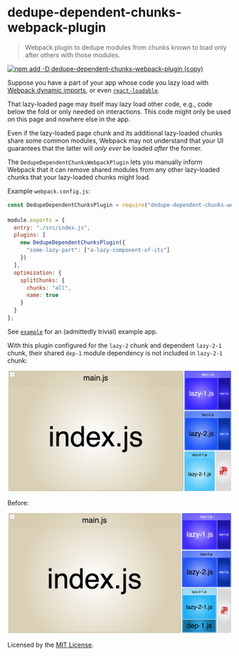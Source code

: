 # dedupe-dependent-chunks-webpack-plugin

> Webpack plugin to dedupe modules from chunks known to load only after others with those modules.

[![npm add -D dedupe-dependent-chunks-webpack-plugin (copy)](https://copyhaste.com/i?t=npm%20add%20-D%20dedupe-dependent-chunks-webpack-plugin)](https://copyhaste.com/c?t=npm%20add%20-D%20dedupe-dependent-chunks-webpack-plugin "npm add -D dedupe-dependent-chunks-webpack-plugin (copy)")

Suppose you have a part of your app whose code you lazy load with [Webpack dynamic imports](https://webpack.js.org/guides/code-splitting/#dynamic-imports),
or even [`react-loadable`](https://github.com/jamiebuilds/react-loadable).

That lazy-loaded page may itself may lazy load other code,
e.g., code below the fold or only needed on interactions.
This code might only be used on this page and nowhere else in the app.

Even if the lazy-loaded page chunk and its additional lazy-loaded chunks share some common modules,
Webpack may not understand that your UI guarantees that the latter will _only ever_ be loaded _after_ the former.

The `DedupeDependentChunksWebpackPlugin` lets you manually inform Webpack that it can remove shared modules
from any other lazy-loaded chunks that your lazy-loaded chunks might load.

Example `webpack.config.js`:

```js
const DedupeDependentChunksPlugin = require("dedupe-dependent-chunks-webpack-plugin");

module.exports = {
  entry: "./src/index.js",
  plugins: [
    new DedupeDependentChunksPlugin({
      "some-lazy-part": ["a-lazy-component-of-its"]
    })
  ],
  optimization: {
    splitChunks: {
      chunks: "all",
      name: true
    }
  }
};
```

See [`example`](./example) for an (admittedly trivial) example app.

With this plugin configured for the `lazy-2` chunk and dependent `lazy-2-1` chunk,
their shared `dep-1` module dependency is not included in `lazy-2-1` chunk:

![](./example/img/after.png)

Before:

![](./example/img/before.png)

Licensed by the [MIT License](./LICENSE).
